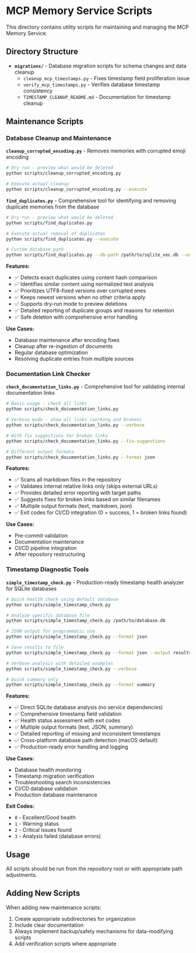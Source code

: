 # MCP Memory Service Scripts

This directory contains utility scripts for maintaining and managing the MCP Memory Service.

## Directory Structure

- **`migrations/`** - Database migration scripts for schema changes and data cleanup
  - `cleanup_mcp_timestamps.py` - Fixes timestamp field proliferation issue
  - `verify_mcp_timestamps.py` - Verifies database timestamp consistency
  - `TIMESTAMP_CLEANUP_README.md` - Documentation for timestamp cleanup

## Maintenance Scripts

### Database Cleanup and Maintenance

**`cleanup_corrupted_encoding.py`** - Removes memories with corrupted emoji encoding

```bash
# Dry run - preview what would be deleted
python scripts/cleanup_corrupted_encoding.py

# Execute actual cleanup
python scripts/cleanup_corrupted_encoding.py --execute
```

**`find_duplicates.py`** - Comprehensive tool for identifying and removing duplicate memories from the database

```bash
# Dry run - preview what would be deleted
python scripts/find_duplicates.py

# Execute actual removal of duplicates  
python scripts/find_duplicates.py --execute

# Custom database path
python scripts/find_duplicates.py --db-path /path/to/sqlite_vec.db --execute
```

**Features:**
- ✅ Detects exact duplicates using content hash comparison
- ✅ Identifies similar content using normalized text analysis
- ✅ Prioritizes UTF8-fixed versions over corrupted ones
- ✅ Keeps newest versions when no other criteria apply
- ✅ Supports dry-run mode to preview deletions
- ✅ Detailed reporting of duplicate groups and reasons for retention
- ✅ Safe deletion with comprehensive error handling

**Use Cases:**
- Database maintenance after encoding fixes
- Cleanup after re-ingestion of documents
- Regular database optimization
- Resolving duplicate entries from multiple sources

### Documentation Link Checker

**`check_documentation_links.py`** - Comprehensive tool for validating internal documentation links

```bash
# Basic usage - check all links
python scripts/check_documentation_links.py

# Verbose mode - show all links (working and broken)
python scripts/check_documentation_links.py --verbose

# With fix suggestions for broken links
python scripts/check_documentation_links.py --fix-suggestions

# Different output formats
python scripts/check_documentation_links.py --format json
```

**Features:**
- ✅ Scans all markdown files in the repository
- ✅ Validates internal relative links only (skips external URLs)
- ✅ Provides detailed error reporting with target paths
- ✅ Suggests fixes for broken links based on similar filenames
- ✅ Multiple output formats (text, markdown, json)
- ✅ Exit codes for CI/CD integration (0 = success, 1 = broken links found)

**Use Cases:**
- Pre-commit validation
- Documentation maintenance
- CI/CD pipeline integration
- After repository restructuring

### Timestamp Diagnostic Tools

**`simple_timestamp_check.py`** - Production-ready timestamp health analyzer for SQLite databases

```bash
# Quick health check using default database
python scripts/simple_timestamp_check.py

# Analyze specific database file
python scripts/simple_timestamp_check.py /path/to/database.db

# JSON output for programmatic use
python scripts/simple_timestamp_check.py --format json

# Save results to file
python scripts/simple_timestamp_check.py --format json --output results.json

# Verbose analysis with detailed examples
python scripts/simple_timestamp_check.py --verbose

# Quick summary only
python scripts/simple_timestamp_check.py --format summary
```

**Features:**
- ✅ Direct SQLite database analysis (no service dependencies)
- ✅ Comprehensive timestamp field validation
- ✅ Health status assessment with exit codes
- ✅ Multiple output formats (text, JSON, summary)
- ✅ Detailed reporting of missing and inconsistent timestamps
- ✅ Cross-platform database path detection (macOS default)
- ✅ Production-ready error handling and logging

**Use Cases:**
- Database health monitoring
- Timestamp migration verification
- Troubleshooting search inconsistencies
- CI/CD database validation
- Production database maintenance

**Exit Codes:**
- `0` - Excellent/Good health
- `1` - Warning status
- `2` - Critical issues found
- `3` - Analysis failed (database errors)

## Usage

All scripts should be run from the repository root or with appropriate path adjustments.

## Adding New Scripts

When adding new maintenance scripts:
1. Create appropriate subdirectories for organization
2. Include clear documentation
3. Always implement backup/safety mechanisms for data-modifying scripts
4. Add verification scripts where appropriate
